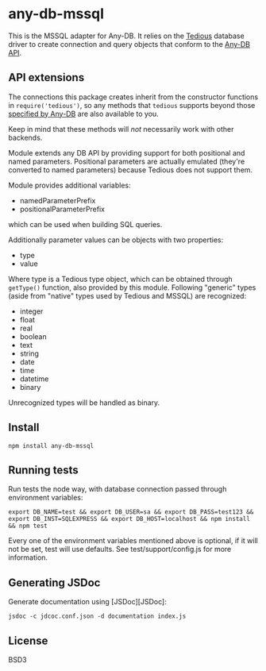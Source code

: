# any-db-mssql

This is the MSSQL adapter for Any-DB. It relies on the [Tedious][Tedious]
database driver to create connection and query objects that conform to the
[Any-DB API](https://github.com/grncdr/node-any-db-adapter-spec).

## API extensions

The connections this package creates inherit from the constructor
functions in `require('tedious')`, so any methods that `tedious` supports beyond
those [specified by Any-DB][Connection] are also available to you.

Keep in mind that these methods will *not* necessarily work with other backends.

Module extends any DB API by providing support for both positional and named parameters.
Positional parameters are actually emulated (they're converted to named parameters)
because Tedious does not support them.

Module provides additional variables:

- namedParameterPrefix
- positionalParameterPrefix

which can be used when building SQL queries.

Additionally parameter values can be objects with two properties:

- type
- value

Where type is a Tedious type object, which can be obtained through `getType()` function,
also provided by this module. Following "generic" types (aside from "native" types used by
Tedious and MSSQL) are recognized:

- integer
- float
- real
- boolean
- text
- string
- date
- time
- datetime
- binary

Unrecognized types will be handled as binary.

## Install

    npm install any-db-mssql

## Running tests

Run tests the node way, with database connection passed through environment variables:

    export DB_NAME=test && export DB_USER=sa && export DB_PASS=test123 && export DB_INST=SQLEXPRESS && export DB_HOST=localhost && npm install && npm test

Every one of the environment variables mentioned above is optional, if it will not be set, test will use defaults. See test/support/config.js for more information.

## Generating JSDoc

Generate documentation using [JSDoc][JSDoc]:

    jsdoc -c jdcoc.conf.json -d documentation index.js

## License

BSD3

[Connection]: https://github.com/grncdr/node-any-db-adapter-spec#connection
[Tedious]: http://pekim.github.io/tedious/
